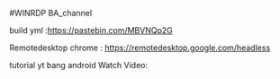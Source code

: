 #WINRDP BA_channel

build yml :https://pastebin.com/MBVNQp2G

Remotedesktop chrome : https://remotedesktop.google.com/headless

tutorial yt bang android
Watch Video: 

